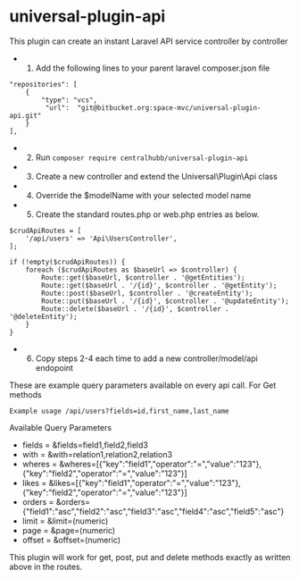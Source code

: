 # universal-plugin-api
This plugin can create an instant Laravel API service controller by controller

- 1) Add the following lines to your parent laravel composer.json file

```
"repositories": [
    {
        "type": "vcs",
         "url":  "git@bitbucket.org:space-mvc/universal-plugin-api.git"
    }
],
```


- 2) Run `composer require centralhubb/universal-plugin-api`
- 3) Create a new controller and extend the Universal\Plugin\Api class 
- 4) Override the $modelName with your selected model name
- 5) Create the standard routes.php or web.php entries as below.

```
$crudApiRoutes = [
    '/api/users' => 'Api\UsersController',
];

if (!empty($crudApiRoutes)) {
    foreach ($crudApiRoutes as $baseUrl => $controller) {
        Route::get($baseUrl, $controller . '@getEntities');
        Route::get($baseUrl . '/{id}', $controller . '@getEntity');
        Route::post($baseUrl, $controller . '@createEntity');
        Route::put($baseUrl . '/{id}', $controller . '@updateEntity');
        Route::delete($baseUrl . '/{id}', $controller . '@deleteEntity');
    }
}
```

- 6) Copy steps 2-4 each time to add a new controller/model/api endopoint

These are example query parameters available on every api call. For Get methods

`Example usage /api/users?fields=id,first_name,last_name`


Available Query Parameters

 * fields = &fields=field1,field2,field3
 * with   = &with=relation1,relation2,relation3
 * wheres = &wheres=[{"key":"field1","operator":"=","value":"123"},{"key":"field2","operator":"=","value":"123"}]
 * likes  = &likes=[{"key":"field1","operator":"=","value":"123"},{"key":"field2","operator":"=","value":"123"}]
 * orders = &orders={"field1":"asc","field2":"asc","field3":"asc","field4":"asc","field5":"asc"}
 * limit  = &limit=(numeric)
 * page   = &page=(numeric)
 * offset = &offset=(numeric)
 
 This plugin will work for get, post, put and delete methods exactly as written above in the routes.

